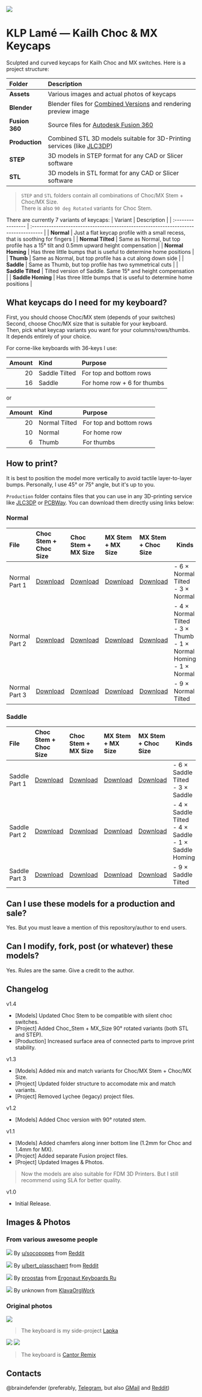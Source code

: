 ![](./Assets/KLP_Lame_Preview_All_New.jpg)

# KLP Lamé — Kailh Choc & MX Keycaps

Sculpted and curved keycaps for Kailh Choc and MX switches. Here is a project structure:

| Folder         | Description                                                                                   |
| :------------- | :-------------------------------------------------------------------------------------------- |
| **Assets**     | Various images and actual photos of keycaps                                                   |
| **Blender**    | Blender files for [Combined Versions](#how-to-print) and rendering preview image              |
| **Fusion 360** | Source files for [Autodesk Fusion 360](https://www.autodesk.com/products/fusion-360/overview) |
| **Production** | Combined STL 3D models suitable for 3D-Printing services (like [JLC3DP](https://jlc3dp.com))  |
| **STEP**       | 3D models in STEP format for any CAD or Slicer software                                       |
| **STL**        | 3D models in STL format for any CAD or Slicer software                                        |

> `STEP` and `STL` folders contain all combinations of Choc/MX Stem + Choc/MX Size.<br>There is also `90 deg Rotated` variants for Choc Stem.

There are currently 7 variants of keycaps:
| Variant           | Description                                                                         |
| :---------------- | :---------------------------------------------------------------------------------- |
| **Normal**        | Just a flat keycap profile with a small recess, that is soothing for fingers        |
| **Normal Tilted** | Same as Normal, but top profile has a 15° tilt and 0.5mm upward height compensation |
| **Normal Homing** | Has three little bumps that is useful to determine home positions                   |
| **Thumb**         | Same as Normal, but top profile has a cut along down side                           |
| **Saddle**        | Same as Thumb, but top profile has two symmetrical cuts                             |
| **Saddle Tilted** | Tilted version of Saddle. Same 15° and height compensation                          |
| **Saddle Homing** | Has three little bumps that is useful to determine home positions                   |

## What keycaps do I need for my keyboard?

First, you should choose Choc/MX stem (depends of your switches)<br>
Second, choose Choc/MX size that is suitable for your keyboard.<br>
Then, pick what keycap variants you want for your columns/rows/thumbs. It depends entirely of your choice.

For corne-like keyboards with 36-keys I use:

| Amount | Kind          | Purpose                     |
| -----: | :------------ | :-------------------------- |
|     20 | Saddle Tilted | For top and bottom rows     |
|     16 | Saddle        | For home row + 6 for thumbs |

or

| Amount | Kind          | Purpose                 |
| -----: | :------------ | :---------------------- |
|     20 | Normal Tilted | For top and bottom rows |
|     10 | Normal        | For home row            |
|      6 | Thumb         | For thumbs              |

## How to print?

It is best to position the model more vertically to avoid tactile layer-to-layer bumps. Personally, I use 45° or 75° angle, but it's up to you.

`Production` folder contains files that you can use in any 3D-printing service like [JLC3DP](https://jlc3dp.com) or [PCBWay](https://www.pcbway.com/rapid-prototyping/3d-printing/). You can download them directly using links below:

### Normal

| File          | Choc Stem + Choc Size          | Choc Stem + MX Size               | MX Stem + MX Size            | MX Stem + Choc Size               | Kinds                                                                        |
| :------------ | :----------------------------- | :-------------------------------- | :--------------------------- | :-------------------------------- | ---------------------------------------------------------------------------- |
| Normal Part 1 | [Download][normal-part-1-choc] | [Download][normal-part-1-choc-mx] | [Download][normal-part-1-mx] | [Download][normal-part-1-mx-choc] | - 6 × Normal Tilted<br/>- 3 × Normal                                         |
| Normal Part 2 | [Download][normal-part-2-choc] | [Download][normal-part-2-choc-mx] | [Download][normal-part-2-mx] | [Download][normal-part-2-mx-choc] | - 4 × Normal Tilted<br/>- 3 × Thumb<br/>- 1 × Normal Homing<br/>- 1 × Normal |
| Normal Part 3 | [Download][normal-part-3-choc] | [Download][normal-part-3-choc-mx] | [Download][normal-part-3-mx] | [Download][normal-part-3-mx-choc] | - 9 × Normal Tilted                                                          |

### Saddle

| File          | Choc Stem + Choc Size          | Choc Stem + MX Size               | MX Stem + MX Size            | MX Stem + Choc Size               | Kinds                                                        |
| :------------ | :----------------------------- | :-------------------------------- | :--------------------------- | :-------------------------------- | ------------------------------------------------------------ |
| Saddle Part 1 | [Download][saddle-part-1-choc] | [Download][saddle-part-1-choc-mx] | [Download][saddle-part-1-mx] | [Download][saddle-part-1-mx-choc] | - 6 × Saddle Tilted<br/>- 3 × Saddle                         |
| Saddle Part 2 | [Download][saddle-part-2-choc] | [Download][saddle-part-2-choc-mx] | [Download][saddle-part-2-mx] | [Download][saddle-part-2-mx-choc] | - 4 × Saddle Tilted<br/>- 4 × Saddle<br/>- 1 × Saddle Homing |
| Saddle Part 3 | [Download][saddle-part-3-choc] | [Download][saddle-part-3-choc-mx] | [Download][saddle-part-3-mx] | [Download][saddle-part-3-mx-choc] | - 9 × Saddle Tilted                                          |


[normal-part-1-choc]: ./Production/Choc%20Stem%20%2B%20Choc%20Size/Choc_Stem_Choc_Size_Normal_Part_1.zip
[normal-part-2-choc]: ./Production/Choc%20Stem%20%2B%20Choc%20Size/Choc_Stem_Choc_Size_Normal_Part_2.zip
[normal-part-3-choc]: ./Production/Choc%20Stem%20%2B%20Choc%20Size/Choc_Stem_Choc_Size_Normal_Part_3.zip

[normal-part-1-choc-mx]: ./Production/Choc%20Stem%20%2B%20MX%20Size/Choc_Stem_MX_Size_Normal_Part_1.zip
[normal-part-2-choc-mx]: ./Production/Choc%20Stem%20%2B%20MX%20Size/Choc_Stem_MX_Size_Normal_Part_2.zip
[normal-part-3-choc-mx]: ./Production/Choc%20Stem%20%2B%20MX%20Size/Choc_Stem_MX_Size_Normal_Part_3.zip

[normal-part-1-mx]: ./Production/MX%20Stem%20%2B%20MX%20Size/MX_Stem_MX_Size_Normal_Part_1.zip
[normal-part-2-mx]: ./Production/MX%20Stem%20%2B%20MX%20Size/MX_Stem_MX_Size_Normal_Part_2.zip
[normal-part-3-mx]: ./Production/MX%20Stem%20%2B%20MX%20Size/MX_Stem_MX_Size_Normal_Part_3.zip

[normal-part-1-mx-choc]: ./Production/MX%20Stem%20%2B%20Choc%20Size/MX_Stem_Choc_Size_Normal_Part_1.zip
[normal-part-2-mx-choc]: ./Production/MX%20Stem%20%2B%20Choc%20Size/MX_Stem_Choc_Size_Normal_Part_2.zip
[normal-part-3-mx-choc]: ./Production/MX%20Stem%20%2B%20Choc%20Size/MX_Stem_Choc_Size_Normal_Part_3.zip

[saddle-part-1-choc]: ./Production/Choc%20Stem%20%2B%20Choc%20Size/Choc_Stem_Choc_Size_Saddle_Part_1.zip
[saddle-part-2-choc]: ./Production/Choc%20Stem%20%2B%20Choc%20Size/Choc_Stem_Choc_Size_Saddle_Part_2.zip
[saddle-part-3-choc]: ./Production/Choc%20Stem%20%2B%20Choc%20Size/Choc_Stem_Choc_Size_Saddle_Part_3.zip

[saddle-part-1-choc-mx]: ./Production/Choc%20Stem%20%2B%20MX%20Size/Choc_Stem_MX_Size_Saddle_Part_1.zip
[saddle-part-2-choc-mx]: ./Production/Choc%20Stem%20%2B%20MX%20Size/Choc_Stem_MX_Size_Saddle_Part_2.zip
[saddle-part-3-choc-mx]: ./Production/Choc%20Stem%20%2B%20MX%20Size/Choc_Stem_MX_Size_Saddle_Part_3.zip

[saddle-part-1-mx]: ./Production/MX%20Stem%20%2B%20MX%20Size/MX_Stem_MX_Size_Saddle_Part_1.zip
[saddle-part-2-mx]: ./Production/MX%20Stem%20%2B%20MX%20Size/MX_Stem_MX_Size_Saddle_Part_2.zip
[saddle-part-3-mx]: ./Production/MX%20Stem%20%2B%20MX%20Size/MX_Stem_MX_Size_Saddle_Part_3.zip

[saddle-part-1-mx-choc]: ./Production/MX%20Stem%20%2B%20Choc%20Size/MX_Stem_Choc_Size_Saddle_Part_1.zip
[saddle-part-2-mx-choc]: ./Production/MX%20Stem%20%2B%20Choc%20Size/MX_Stem_Choc_Size_Saddle_Part_2.zip
[saddle-part-3-mx-choc]: ./Production/MX%20Stem%20%2B%20Choc%20Size/MX_Stem_Choc_Size_Saddle_Part_3.zip

## Can I use these models for a production and sale?

Yes. But you must leave a mention of this repository/author to end users.

## Can I modify, fork, post (or whatever) these models?

Yes. Rules are the same. Give a credit to the author.

## Changelog

v1.4
- [Models] Updated Choc Stem to be compatible with silent choc switches.
- [Project] Added Choc_Stem + MX_Size 90° rotated variants (both STL and STEP).
- [Production] Increased surface area of connected parts to improve print stability.

v1.3
- [Models] Added mix and match variants for Choc/MX Stem + Choc/MX Size.
- [Project] Updated folder structure to accomodate mix and match variants.
- [Project] Removed Lychee (legacy) project files.

v1.2
- [Models] Added Choc version with 90° rotated stem.

v1.1

- [Models] Added chamfers along inner bottom line (1.2mm for Choc and 1.4mm for MX).
- [Project] Added separate Fusion project files.
- [Project] Updated Images & Photos.

> Now the models are also suitable for FDM 3D Printers. But I still recommend using SLA for better quality.

v1.0

- Initial Release.

## Images & Photos

### From various awesome people

![](./Assets/reddit-socopopes-9cws8sotb1bd1.jpg)
By [u/socopopes](https://www.reddit.com/user/socopopes/) from [Reddit](https://www.reddit.com/r/ErgoMechKeyboards/comments/1dx9d7j/down_14_more_keys_only_34_more_to_go/)

![](./Assets/reddit-bert_plasschaert-a16vk4g4na8d1.jpg)
By [u/bert_plasschaert](https://www.reddit.com/user/bert_plasschaert/) from [Reddit](https://www.reddit.com/r/ErgoMechKeyboards/comments/1dmirsg/totem_tenting_bottom_plate/)

![](./Assets/telegram-ergonautkb_ru-001.jpg)
By [proostas](https://t.me/proostas) from [Ergonaut Keyboards Ru](https://t.me/ergonautkb_ru)

![](./Assets/unknown-8j3bn7a913sf4.jpg)
By unknown from [KlavaOrgWork](https://t.me/klavaorgwork)

### Original photos

![](./Assets/KLP-Lame-Lapka-Preview.jpg)

> The keyboard is my side-project [Lapka](https://github.com/braindefender/lapka)

![](./Assets/KLP-Lame-Cantor-Preview.jpg)
![](./Assets/KLP-Lame-Cantor-Preview-Side.jpg)

> The keyboard is [Cantor Remix](https://github.com/nilokr/cantor-remix)

## Contacts

@braindefender (preferably, [Telegram](t.me/braindefender), but also [GMail](mailto:braindefender@gmail.com) and [Reddit](https://www.reddit.com/user/braindefender/))
